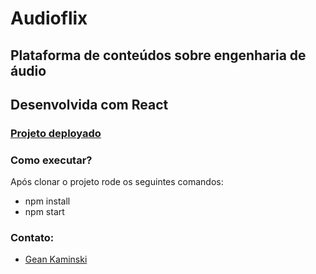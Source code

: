 # Audioflix⠀
## Plataforma de conteúdos sobre engenharia de áudio 
## Desenvolvida com React

### [Projeto deployado](https://audioflix.vercel.app/)

### Como executar?
Após clonar o projeto rode os seguintes comandos:

* npm install
* npm start

### Contato: 

* [Gean Kaminski](https://www.linkedin.com/in/gean-kaminski-2a9930b0/)

